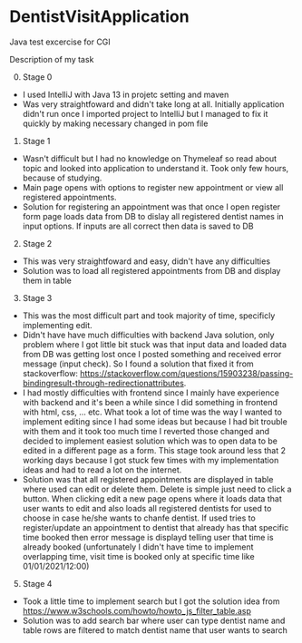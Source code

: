 # DentistVisitApplication

Java test excercise for CGI

Description of my task

0) Stage 0
  * I used IntelliJ with Java 13 in projetc setting and maven
  * Was very straightfoward and didn't take long at all. Initially application didn't run once I imported project to 
  IntelliJ but I managed to fix it quickly by making necessary changed in pom file
  
1) Stage 1
  * Wasn't difficult but I had no knowledge on Thymeleaf so read about topic and looked into application to understand it.
  Took only few hours, because of studying.
  * Main page opens with options to register new appointment or view all registered appointments.
  * Solution for registering an appointment was that once I open register form page loads data from DB to dislay all registered dentist names in input options. If inputs are all
  correct then data is saved to DB
  
2) Stage 2
  * This was very straightfoward and easy, didn't have any difficulties
  * Solution was to load all registered appointments from DB and display them in table
  
3) Stage 3
  * This was the most difficult part and took majority of time, specificly implementing edit. 
  * Didn't have have much difficulties with backend Java solution, only problem where I got little bit stuck was that input data and loaded data from DB was getting 
  lost once I posted something and received error message (input check). 
  So I found a solution that fixed it from stackoverflow: https://stackoverflow.com/questions/15903238/passing-bindingresult-through-redirectionattributes.
  * I had mostly difficulties with frontend since I mainly have experience with backend and it's been a while since I did something in frontend with html, css, ... etc.
  What took a lot of time was the way I wanted to implement editing since I had some ideas but because I had bit trouble with them and it took too much time I reverted those
  changed and decided to implement easiest solution which was to open data to be edited in a different page as a form.
  This stage took around less that 2 working days because I got stuck few times with my implementation ideas and had to read a lot on the internet.
  * Solution was that all registered appointments are displayed in table where used can edit or delete them. Delete is simple just need to click a button. When clicking edit
  a new page opens where it loads data that user wants to edit and also loads all registered dentists for used to choose in case he/she wants to chanfe dentist.
  If used tries to register/update an appointment to dentist that already has that specific time booked then error message is displayd telling user that time is already booked
  (unfortunately I didn't have time to implement overlapping time, visit time is booked only at specific time like 01/01/2021/12:00)
  
5) Stage 4
  * Took a little time to implement search but I got the solution idea from https://www.w3schools.com/howto/howto_js_filter_table.asp
  * Solution was to add search bar where user can type dentist name and table rows are filtered to match dentist name that user wants to search
